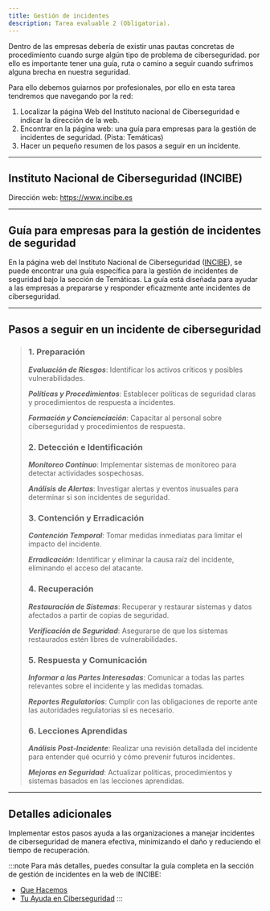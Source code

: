 ```yaml
---
title: Gestión de incidentes
description: Tarea evaluable 2 (Obligatoria).
---
```


Dentro de las empresas debería de existir unas pautas concretas de procedimiento cuando surge algún tipo de problema de ciberseguridad. por ello es importante tener una guía, ruta o camino a seguir cuando sufrimos alguna brecha en nuestra seguridad.

Para ello debemos guiarnos por profesionales, por ello en esta tarea tendremos que navegando por la red:

1. Localizar la página Web del Instituto nacional de Ciberseguridad e indicar la dirección de la web.
2. Encontrar en la página web: una guía para empresas para la gestión de incidentes de seguridad. (Pista: Temáticas)
3. Hacer un pequeño resumen de los pasos a seguir en un incidente.

---

## Instituto Nacional de Ciberseguridad (INCIBE)

Dirección web: <a href="https://www.incibe.es" target="_blanck" rel="noopener noreferer">https://www.incibe.es</a>

---

## Guía para empresas para la gestión de incidentes de seguridad

En la página web del Instituto Nacional de Ciberseguridad (<a href="https://www.incibe.es" target="_blanck" rel="noopener noreferer">INCIBE</a>), se puede encontrar una guía específica para la gestión de incidentes de seguridad bajo la sección de Temáticas. La guía está diseñada para ayudar a las empresas a prepararse y responder eficazmente ante incidentes de ciberseguridad​​.

---

## Pasos a seguir en un incidente de ciberseguridad

> ### 1. Preparación
>
> **_Evaluación de Riesgos_**: Identificar los activos críticos y posibles vulnerabilidades.
>
> **_Políticas y Procedimientos_**: Establecer políticas de seguridad claras y procedimientos de respuesta a incidentes.
>
> **_Formación y Concienciación_**: Capacitar al personal sobre ciberseguridad y procedimientos de respuesta.
>
> ### 2. Detección e Identificación
>
> **_Monitoreo Continuo_**: Implementar sistemas de monitoreo para detectar actividades sospechosas.
>
> **_Análisis de Alertas_**: Investigar alertas y eventos inusuales para determinar si son incidentes de seguridad.
>
> ### 3. Contención y Erradicación
>
> **_Contención Temporal_**: Tomar medidas inmediatas para limitar el impacto del incidente.
>
> **_Erradicación_**: Identificar y eliminar la causa raíz del incidente, eliminando el acceso del atacante.
>
> ### 4. Recuperación
>
> **_Restauración de Sistemas_**: Recuperar y restaurar sistemas y datos afectados a partir de copias de seguridad.
>
> **_Verificación de Seguridad_**: Asegurarse de que los sistemas restaurados estén libres de vulnerabilidades.
>
> ### 5. Respuesta y Comunicación
>
> **_Informar a las Partes Interesadas_**: Comunicar a todas las partes relevantes sobre el incidente y las medidas tomadas.
>
> **_Reportes Regulatorios_**: Cumplir con las obligaciones de reporte ante las autoridades regulatorias si es necesario.
>
> ### 6. Lecciones Aprendidas
>
> **_Análisis Post-Incidente_**: Realizar una revisión detallada del incidente para entender qué ocurrió y cómo prevenir futuros incidentes.
>
> **_Mejoras en Seguridad_**: Actualizar políticas, procedimientos y sistemas basados en las lecciones aprendidas.

---

## Detalles adicionales

Implementar estos pasos ayuda a las organizaciones a manejar incidentes de ciberseguridad de manera efectiva, minimizando el daño y reduciendo el tiempo de recuperación.

:::note
Para más detalles, puedes consultar la guía completa en la sección de gestión de incidentes en la web de INCIBE:​

- <a href="https://www.incibe.es/incibe/informacion-corporativa/que-hacemos" target="_blanck" rel="noopener noreferer">Que Hacemos</a>​​
- <a href="https://www.incibe.es/linea-de-ayuda-en-ciberseguridad" target="_blanck" rel="noopener noreferer">Tu Ayuda en Ciberseguridad</a>
  :::
